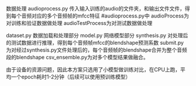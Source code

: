 数据处理
audioprocess.py 传入输入训练的audio的文件夹，和输出文件文件，得到每个音频对应的多个音频帧的mfcc特征
#audioprocess.py中 audioProcess为对训练和验证数据做处理 audioTestProcess为对测试数据做处理

dataset.py 数据加载和处理部分
model.py 网络模型部分
synthesis.py 对处理后的测试数据进行推理，得到每个音频帧mfcc的blendshape预测系数
submit.py 为对经过synthesis.py文件处理后的，每个音频帧的blendshape合并为整个音频段的blendshape
csv_ensemble.py为对多个模型结果做融合。



由于设备的资源问题，因此本方案只选用了小模型做训练对比，在CPU上跑，平均一个epoch耗时1-2分钟（后续可以使用预训练模型）



